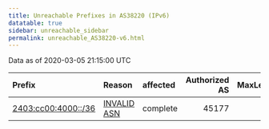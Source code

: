 ```yaml
---
title: Unreachable Prefixes in AS38220 (IPv6)
datatable: true
sidebar: unreachable_sidebar
permalink: unreachable_AS38220-v6.html
---
```


Data as of 2020-03-05 21:15:00 UTC


<div class="datatable-begin"></div>

| Prefix                                                           | Reason                                                                                                     | affected   |   Authorized AS |   MaxLength | Anchor                                       |   unreachable /48s |
|:-----------------------------------------------------------------|:-----------------------------------------------------------------------------------------------------------|:-----------|----------------:|------------:|:---------------------------------------------|-------------------:|
| [2403:cc00:4000::/36](https://stat.ripe.net/2403:cc00:4000::/36) | [INVALID ASN](https://rpki-validator.ripe.net/announcement-preview?asn=AS38220&prefix=2403:cc00:4000::/36) | complete   |           45177 |          36 | [APNIC](unreachable_APNIC_RPKI_Root-v6.html) |               4096 |

<div class="datatable-end"></div>